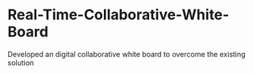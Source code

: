 # Real-Time-Collaborative-White-Board
Developed an digital collaborative white board to overcome the existing solution
